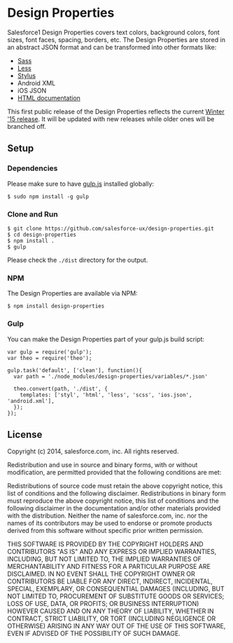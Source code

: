 Design Properties
=================

Salesforce1 Design Properties covers text colors, background colors, font sizes, font faces, spacing, borders, etc.
The Design Properties are stored in an abstract JSON format and can be transformed into other formats like:
- [Sass](http://sass-lang.com)
- [Less](http://lesscss.org)
- [Stylus](http://learnboost.github.io/stylus)
- Android XML
- iOS JSON
- [HTML documentation](http://salesforce-ux.github.io/design-properties)

This first public release of the Design Properties reflects the current [Winter '15 release](http://www.salesforce.com/customer-resources/releases/winter15/). It will be updated with new releases while older ones will be branched off.

## Setup

### Dependencies

Please make sure to have [gulp.js](http://gulpjs.com/) installed globally:

    $ sudo npm install -g gulp

### Clone and Run

    $ git clone https://github.com/salesforce-ux/design-properties.git
    $ cd design-properties
    $ npm install .
    $ gulp

Please check the `./dist` directory for the output.

### NPM

The Design Properties are available via NPM:

    $ npm install design-properties

### Gulp

You can make the Design Properties part of your gulp.js build script:

    var gulp = require('gulp');
    var theo = require('theo');

    gulp.task('default', ['clean'], function(){
      var path = './node_modules/design-properties/variables/*.json'

      theo.convert(path, './dist', {
        templates: ['styl', 'html', 'less', 'scss', 'ios.json', 'android.xml'],
      });
    });

## License

Copyright (c) 2014, salesforce.com, inc. All rights reserved.

Redistribution and use in source and binary forms, with or without modification, are permitted provided that the following conditions are met:

Redistributions of source code must retain the above copyright notice, this list of conditions and the following disclaimer.
Redistributions in binary form must reproduce the above copyright notice, this list of conditions and the following disclaimer in the documentation and/or other materials provided with the distribution.
Neither the name of salesforce.com, inc. nor the names of its contributors may be used to endorse or promote products derived from this software without specific prior written permission.

THIS SOFTWARE IS PROVIDED BY THE COPYRIGHT HOLDERS AND CONTRIBUTORS "AS IS" AND ANY EXPRESS OR IMPLIED WARRANTIES, INCLUDING, BUT NOT LIMITED TO, THE IMPLIED WARRANTIES OF MERCHANTABILITY AND FITNESS FOR A PARTICULAR PURPOSE ARE DISCLAIMED. IN NO EVENT SHALL THE COPYRIGHT OWNER OR CONTRIBUTORS BE LIABLE FOR ANY DIRECT, INDIRECT, INCIDENTAL, SPECIAL, EXEMPLARY, OR CONSEQUENTIAL DAMAGES (INCLUDING, BUT NOT LIMITED TO, PROCUREMENT OF SUBSTITUTE GOODS OR SERVICES; LOSS OF USE, DATA, OR PROFITS; OR BUSINESS INTERRUPTION) HOWEVER CAUSED AND ON ANY THEORY OF LIABILITY, WHETHER IN CONTRACT, STRICT LIABILITY, OR TORT (INCLUDING NEGLIGENCE OR OTHERWISE) ARISING IN ANY WAY OUT OF THE USE OF THIS SOFTWARE, EVEN IF ADVISED OF THE POSSIBILITY OF SUCH DAMAGE.
